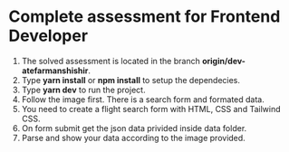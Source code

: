 # Complete assessment for Frontend Developer

1. The solved assessment is located in the branch **origin/dev-atefarmanshishir**.
2. Type **yarn install** or **npm install** to setup the dependecies.
3. Type **yarn dev** to run the project.
4. Follow the image first. There is a search form and formated data.
5. You need to create a flight search form with HTML, CSS and Tailwind CSS.
6. On form submit get the json data privided inside data folder.
7. Parse and show your data according to the image provided.
